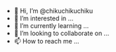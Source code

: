 - 👋 Hi, I’m @chikuchikuchiku
- 👀 I’m interested in ...
- 🌱 I’m currently learning ...
- 💞️ I’m looking to collaborate on ...
- 📫 How to reach me ...

<!---
chikuchikuchiku/chikuchikuchiku is a ✨ special ✨ repository because its `README.md` (this file) appears on your GitHub profile.
You can click the Preview link to take a look at your changes.
--->
